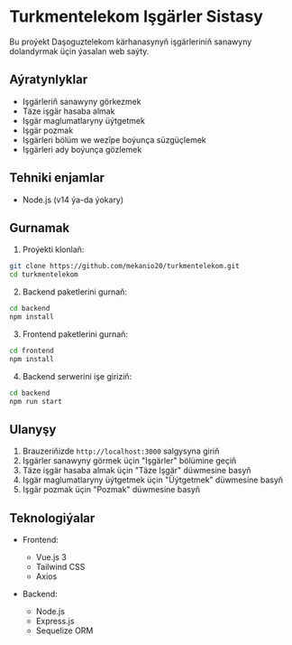 # Turkmentelekom Işgärler Sistasy

Bu proýekt Daşoguztelekom kärhanasynyň işgärleriniň sanawyny dolandyrmak üçin ýasalan web saýty.

## Aýratynlyklar

- Işgärleriň sanawyny görkezmek
- Täze işgär hasaba almak
- Işgär maglumatlaryny üýtgetmek
- Işgär pozmak
- Işgärleri bölüm we wezîpe boýunça süzgüçlemek
- Işgärleri ady boýunça gözlemek

## Tehniki enjamlar

- Node.js (v14 ýa-da ýokary)

## Gurnamak

1. Proýekti klonlaň:
```bash
git clone https://github.com/mekanio20/turkmentelekom.git
cd turkmentelekom
```

2. Backend paketlerini gurnaň:
```bash
cd backend
npm install
```

3. Frontend paketlerini gurnaň:
```bash
cd frontend
npm install
```

4. Backend serwerini işe giriziň:
```bash
cd backend
npm run start
```

## Ulanyşy

1. Brauzeriňizde `http://localhost:3000` salgysyna giriň
2. Işgärler sanawyny görmek üçin "Işgärler" bölümine geçiň
3. Täze işgär hasaba almak üçin "Täze Işgär" düwmesine basyň
4. Işgär maglumatlaryny üýtgetmek üçin "Üýtgetmek" düwmesine basyň
5. Işgär pozmak üçin "Pozmak" düwmesine basyň

## Teknologiýalar

- Frontend:
  - Vue.js 3
  - Tailwind CSS
  - Axios

- Backend:
  - Node.js
  - Express.js
  - Sequelize ORM
